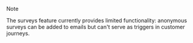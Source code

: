 > [!NOTE]
> The surveys feature currently provides limited functionality: anonymous surveys can be added to emails but can't serve as triggers in customer journeys.
